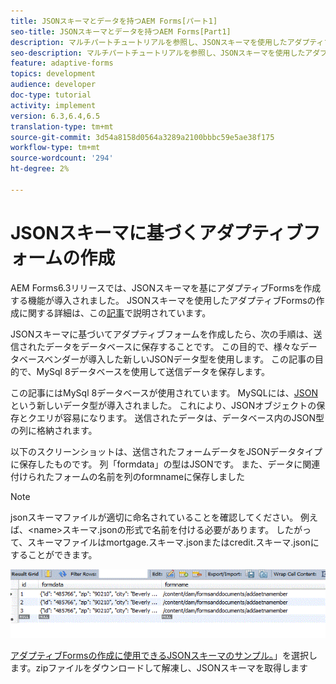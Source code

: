 ```yaml
---
title: JSONスキーマとデータを持つAEM Forms[パート1]
seo-title: JSONスキーマとデータを持つAEM Forms[Part1]
description: マルチパートチュートリアルを参照し、JSONスキーマを使用したアダプティブフォームの作成、送信されたデータのクエリに関する手順を実行してください。
seo-description: マルチパートチュートリアルを参照し、JSONスキーマを使用したアダプティブフォームの作成、送信されたデータのクエリに関する手順を実行してください。
feature: adaptive-forms
topics: development
audience: developer
doc-type: tutorial
activity: implement
version: 6.3,6.4,6.5
translation-type: tm+mt
source-git-commit: 3d54a8158d0564a3289a2100bbbc59e5ae38f175
workflow-type: tm+mt
source-wordcount: '294'
ht-degree: 2%

---
```



# JSONスキーマに基づくアダプティブフォームの作成


AEM Forms6.3リリースでは、JSONスキーマを基にアダプティブFormsを作成する機能が導入されました。 JSONスキーマを使用したアダプティブFormsの作成に関する詳細は、この[記事](https://helpx.adobe.com/jp/experience-manager/6-3/forms/using/adaptive-form-json-schema-form-model.html)で説明されています。

JSONスキーマに基づいてアダプティブフォームを作成したら、次の手順は、送信されたデータをデータベースに保存することです。 この目的で、様々なデータベースベンダーが導入した新しいJSONデータ型を使用します。 この記事の目的で、MySql 8データベースを使用して送信データを保存します。

この記事にはMySql 8データベースが使用されています。 MySQLには、[JSON](https://dev.mysql.com/doc/refman/8.0/en/json.html)という新しいデータ型が導入されました。 これにより、JSONオブジェクトの保存とクエリが容易になります。 送信されたデータは、データベース内のJSON型の列に格納されます。

以下のスクリーンショットは、送信されたフォームデータをJSONデータタイプに保存したものです。 列「formdata」の型はJSONです。 また、データに関連付けられたフォームの名前を列のformnameに保存しました

>[!NOTE]
>
>jsonスキーマファイルが適切に命名されていることを確認してください。 例えば、&lt;name>スキーマ.jsonの形式で名前を付ける必要があります。 したがって、スキーマファイルはmortgage.スキーマ.jsonまたはcredit.スキーマ.jsonにすることができます。


![datastored](assets/datastored.gif)


[アダプティブFormsの作成に使用できるJSONスキーマのサンプル。](assets/samplejsonschemas.zip)」を選択します。zipファイルをダウンロードして解凍し、JSONスキーマを取得します

